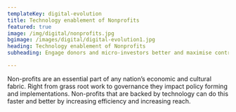 ```yaml
---
templateKey: digital-evolution
title: Technology enablement of Nonprofits
featured: true
image: /img/digital/nonprofits.jpg
bgimage: /images/digital/digital-evolution1.jpg
heading: Technology enablement of Nonprofits
subheading: Engage donors and micro-investors better and maximise contribution. Be it raising funds for a charity you support or building the next Kickstarter. 

---
```


Non-profits are an essential part of any nation’s economic and cultural fabric. Right from grass root work to governance they impact policy forming and implementations. Non-profits that are backed by technology can do this faster and better by increasing efficiency and increasing reach. 

